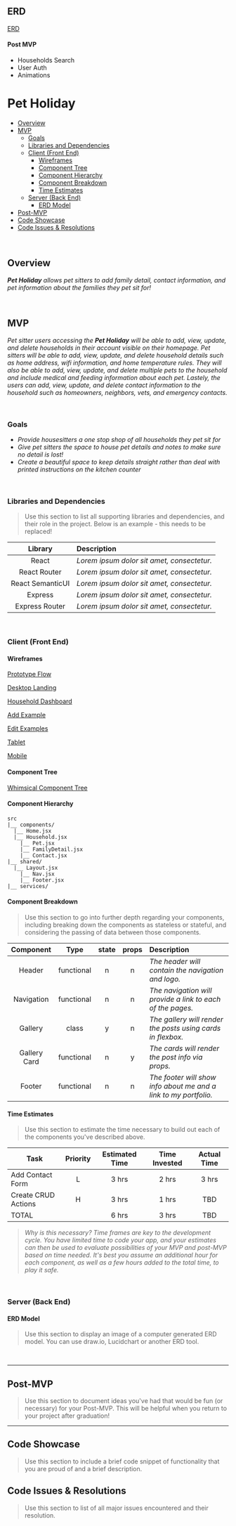 ## ERD

[ERD](https://drive.google.com/file/d/1lNN6qXNyKothbvrgjVrdAwklXBNnDnzt/view?usp=sharing)


#### Post MVP  

- Households Search
- User Auth
- Animations 


# Pet Holiday

- [Overview](#overview)
- [MVP](#mvp)
  - [Goals](#goals)
  - [Libraries and Dependencies](#libraries-and-dependencies)
  - [Client (Front End)](#client-front-end)
    - [Wireframes](#wireframes)
    - [Component Tree](#component-tree)
    - [Component Hierarchy](#component-hierarchy)
    - [Component Breakdown](#component-breakdown)
    - [Time Estimates](#time-estimates)
  - [Server (Back End)](#server-back-end)
    - [ERD Model](#erd-model)
- [Post-MVP](#post-mvp)
- [Code Showcase](#code-showcase)
- [Code Issues & Resolutions](#code-issues--resolutions)

<br>

## Overview

_**Pet Holiday** allows pet sitters to add family detail, contact information, and pet information about the families they pet sit for!_


<br>

## MVP

_Pet sitter users accessing the **Pet Holiday** will be able to add, view, update, and delete households in their account visible on their homepage. Pet sitters will be able to add, view, update, and delete household details such as home address, wifi information, and home temperature rules. They will also be able to add, view, update, and delete multiple pets to the household and include medical and feeding information about each pet. Lastely, the users can add, view, update, and delete contact information to the household such as homeowners, neighbors, vets, and emergency contacts._

<br>

### Goals

- _Provide housesitters a one stop shop of all households they pet sit for_
- _Give pet sitters the space to house pet details and notes to make sure no detail is lost!_
- _Create a beautiful space to keep details straight rather than deal with printed instructions on the kitchen counter_


<br>

### Libraries and Dependencies

> Use this section to list all supporting libraries and dependencies, and their role in the project. Below is an example - this needs to be replaced!

|     Library      | Description                                |
| :--------------: | :----------------------------------------- |
|      React       | _Lorem ipsum dolor sit amet, consectetur._ |
|   React Router   | _Lorem ipsum dolor sit amet, consectetur._ |
| React SemanticUI | _Lorem ipsum dolor sit amet, consectetur._ |
|     Express      | _Lorem ipsum dolor sit amet, consectetur._ |
|  Express Router  | _Lorem ipsum dolor sit amet, consectetur._ |

<br>

### Client (Front End)

#### Wireframes

[Prototype Flow](https://whimsical.com/6Yeu7U4vyBkJfbzkBu6zbu)

[Desktop Landing](https://jmp.sh/LUEXQ6b)

[Household Dashboard](https://jmp.sh/T1iGyYB)

[Add Example](https://jmp.sh/Sn5eLd6)

[Edit Examples](https://jmp.sh/J4qRxJa)

[Tablet](url)

[Mobile](url)


#### Component Tree

[Whimsical Component Tree](https://whimsical.com/PYe9UkqdjjZzLQxWnuvBDA)

#### Component Hierarchy

``` structure
src
|__ components/
  |__ Home.jsx
  |__ Household.jsx
    |__ Pet.jsx
    |__ FamilyDetail.jsx
    |__ Contact.jsx
|__ shared/
  |__ Layout.jsx
    |__ Nav.jsx
    |__ Footer.jsx
|__ services/

```

#### Component Breakdown

> Use this section to go into further depth regarding your components, including breaking down the components as stateless or stateful, and considering the passing of data between those components.

|  Component   |    Type    | state | props | Description                                                      |
| :----------: | :--------: | :---: | :---: | :--------------------------------------------------------------- |
|    Header    | functional |   n   |   n   | _The header will contain the navigation and logo._               |
|  Navigation  | functional |   n   |   n   | _The navigation will provide a link to each of the pages._       |
|   Gallery    |   class    |   y   |   n   | _The gallery will render the posts using cards in flexbox._      |
| Gallery Card | functional |   n   |   y   | _The cards will render the post info via props._                 |
|    Footer    | functional |   n   |   n   | _The footer will show info about me and a link to my portfolio._ |

#### Time Estimates

> Use this section to estimate the time necessary to build out each of the components you've described above.

| Task                | Priority | Estimated Time | Time Invested | Actual Time |
| ------------------- | :------: | :------------: | :-----------: | :---------: |
| Add Contact Form    |    L     |     3 hrs      |     2 hrs     |    3 hrs    |
| Create CRUD Actions |    H     |     3 hrs      |     1 hrs     |     TBD     |
| TOTAL               |          |     6 hrs      |     3 hrs     |     TBD     |

> _Why is this necessary? Time frames are key to the development cycle. You have limited time to code your app, and your estimates can then be used to evaluate possibilities of your MVP and post-MVP based on time needed. It's best you assume an additional hour for each component, as well as a few hours added to the total time, to play it safe._

<br>

### Server (Back End)

#### ERD Model

> Use this section to display an image of a computer generated ERD model. You can use draw.io, Lucidchart or another ERD tool.

<br>

***

## Post-MVP

> Use this section to document ideas you've had that would be fun (or necessary) for your Post-MVP. This will be helpful when you return to your project after graduation!

***

## Code Showcase

> Use this section to include a brief code snippet of functionality that you are proud of and a brief description.

## Code Issues & Resolutions

> Use this section to list of all major issues encountered and their resolution.





